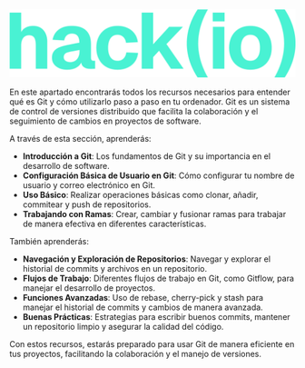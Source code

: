 <div style="text-align: center;">
  <img src="https://github.com/Hack-io-Data/Imagenes/blob/main/01-LogosHackio/logo_celeste@4x.png?raw=true" alt="esquema" />
</div>

En este apartado encontrarás todos los recursos necesarios para entender qué es Git y cómo utilizarlo paso a paso en tu ordenador. Git es un sistema de control de versiones distribuido que facilita la colaboración y el seguimiento de cambios en proyectos de software.

A través de esta sección, aprenderás:

* **Introducción a Git**: Los fundamentos de Git y su importancia en el desarrollo de software.
* **Configuración Básica de Usuario en Git**: Cómo configurar tu nombre de usuario y correo electrónico en Git.
* **Uso Básico**: Realizar operaciones básicas como clonar, añadir, commitear y push de repositorios.
* **Trabajando con Ramas**: Crear, cambiar y fusionar ramas para trabajar de manera efectiva en diferentes características.

También aprenderás:

* **Navegación y Exploración de Repositorios**: Navegar y explorar el historial de commits y archivos en un repositorio.
* **Flujos de Trabajo**: Diferentes flujos de trabajo en Git, como Gitflow, para manejar el desarrollo de proyectos.
* **Funciones Avanzadas**: Uso de rebase, cherry-pick y stash para manejar el historial de commits y cambios de manera avanzada.
* **Buenas Prácticas**: Estrategias para escribir buenos commits, mantener un repositorio limpio y asegurar la calidad del código.

Con estos recursos, estarás preparado para usar Git de manera eficiente en tus proyectos, facilitando la colaboración y el manejo de versiones.